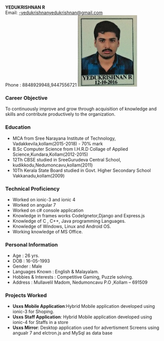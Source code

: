 **YEDUKRISHNAN R** <br>
Email: -yedukrishnanyedukrishnan@gmail.com<br>
Phone : 8848929948,9447556721
<img src="img5.jpg" alt="Logo">
### Career Objective

To continuously improve and grow through acquisition of knowledge and skills and contribute productively to the organization.

### Education
- MCA from Sree Narayana Institute of Technology, Vadakkevila,kollam(2015-2018) - 70% mark
- B.Sc Computer Science from I.H.R.D Collage of Applied Science,Kundara,Kollam(2012-2015) 
- 12Th CBSE studied in SreeGurudeva Central School, kudikkodu,Nedumoncavu,kollam(2011)
- 10Th Kerala State Board studied in Govt. Higher Secondary School Vakkanadu,kollam(2009)

### Technical Proficiency
- Worked on ionic-3 and ionic 4
- Worked on angular 7
- Worked on c# console application 
- Knowledge in frames works CodeIgnetor,Django and Express.js 
- Knowledge of C , C++, Java programming Languages.
- Knowledge of Windows, Linux and Android OS.
- Working knowledge of MS Office.

### Personal Information
- Age : 26 yrs.
- DOB : 16-05-1993
- Gender : Male
- Languages Known : English & Malayalam.
- Hobbies & Interests : Competitive Gaming, Puzzle solving.
- Address : Mullavelil Madom, Nedumoncavu P.O ,Kollam – 691509

### Projects Worked
- **Usxs Mobile Application**:Hybrid  Mobile application developed using ionic-3 for Shoping.
- **Usxs Staff Application**:  Hybrid  Mobile application developed using ionic-4 for Staffs in a store
- **Usxs Mirror**: Desktop application used for advertisment Screens using angualr 7 and elctron.js and MySql as data base

